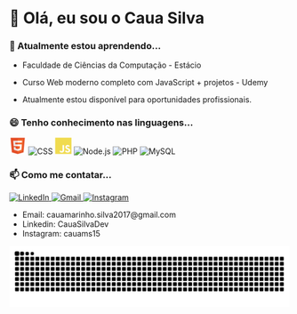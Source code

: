 # 👋 Olá, eu sou o Caua Silva

### 🌱 Atualmente estou aprendendo...
  - Faculdade de Ciências da Computação - Estácio
  - Curso Web moderno completo com JavaScript + projetos - Udemy

- Atualmente estou disponível para oportunidades profissionais.

### 😄 Tenho conhecimento nas linguagens...
<p align="left">
  <img src="https://raw.githubusercontent.com/devicons/devicon/master/icons/html5/html5-original.svg" alt="HTML5" width="30">
  <img src="https://camo.githubusercontent.com/0da944f181647261c840e34b20ed7e3ca44ddc150869c6ea550cf98d06c81a37/68747470733a2f2f63646e2e6a7364656c6976722e6e65742f67682f64657669636f6e732f64657669636f6e2f69636f6e732f637373332f637373332d6f726967696e616c2e737667" alt="CSS" width="30">
  <img src="https://raw.githubusercontent.com/devicons/devicon/master/icons/javascript/javascript-plain.svg" alt="JavaScript" width="30">
  <img src="https://camo.githubusercontent.com/2cde166000bd4271614ef8c0a7e435af8a087c05f4d5a36f1945663d363bd463/68747470733a2f2f63646e2e6a7364656c6976722e6e65742f67682f64657669636f6e732f64657669636f6e2f69636f6e732f6e6f64656a732f6e6f64656a732d6f726967696e616c2e737667" alt="Node.js" width="30">
  <img src="https://www.php.net/favicon.svg?v=2" alt="PHP" width="30">
  <img src="https://camo.githubusercontent.com/5e956ea0943b5a05092e94d7376582051e61fe84af215ad6e35334a2d61b658a/68747470733a2f2f63646e2e6a7364656c6976722e6e65742f67682f64657669636f6e732f64657669636f6e2f69636f6e732f6d7973716c2f6d7973716c2d6f726967696e616c2e737667" alt="MySQL" width="30">
</p>

### 📫 Como me contatar...
<p align="left">
  <a href="https://www.linkedin.com/in/cauasilvadev/">
    <img src="https://i.ibb.co/v1VwRw4/icons8-linkedin-240.png" alt="LinkedIn" width="40">
  </a>
  <a href="mailto:cauamarinho.silva2017@gmail.com">
    <img src="https://i.ibb.co/1Jndp01/icons8-gmail-240.png" alt="Gmail" width="40">
  </a>
  <a href="https://www.instagram.com/cauams15/">
    <img src="https://i.ibb.co/tsYCNwb/icons8-instagram-240.png" alt="Instagram" width="40">
  </a>
</p>

<ul>
  <li>Email: cauamarinho.silva2017@gmail.com</li>
  <li>Linkedin: CauaSilvaDev</li>
  <li>Instagram: cauams15</li>
</ul>

<img src="https://raw.githubusercontent.com/Cauesilvaa/Cauesilvaa/4208b918028eca08af3abadeeabcabebcf8c9a71/github-contribution-grid-snake.svg">
